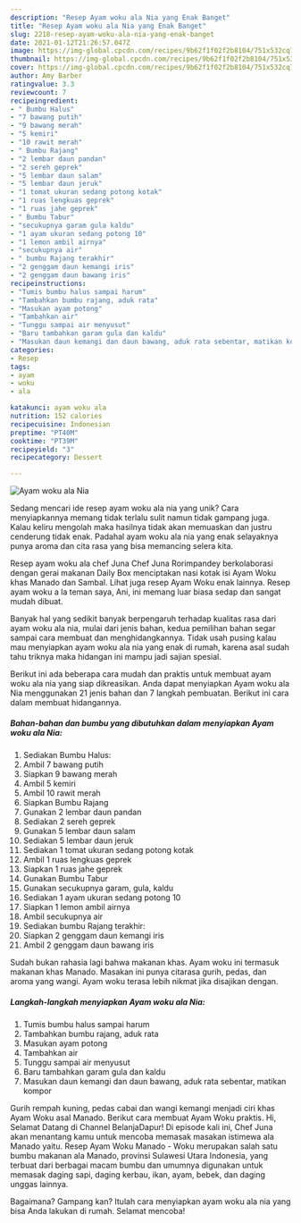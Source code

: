 ```yaml
---
description: "Resep Ayam woku ala Nia yang Enak Banget"
title: "Resep Ayam woku ala Nia yang Enak Banget"
slug: 2218-resep-ayam-woku-ala-nia-yang-enak-banget
date: 2021-01-12T21:26:57.047Z
image: https://img-global.cpcdn.com/recipes/9b62f1f02f2b8104/751x532cq70/ayam-woku-ala-nia-foto-resep-utama.jpg
thumbnail: https://img-global.cpcdn.com/recipes/9b62f1f02f2b8104/751x532cq70/ayam-woku-ala-nia-foto-resep-utama.jpg
cover: https://img-global.cpcdn.com/recipes/9b62f1f02f2b8104/751x532cq70/ayam-woku-ala-nia-foto-resep-utama.jpg
author: Amy Barber
ratingvalue: 3.3
reviewcount: 7
recipeingredient:
- " Bumbu Halus"
- "7 bawang putih"
- "9 bawang merah"
- "5 kemiri"
- "10 rawit merah"
- " Bumbu Rajang"
- "2 lembar daun pandan"
- "2 sereh geprek"
- "5 lembar daun salam"
- "5 lembar daun jeruk"
- "1 tomat ukuran sedang potong kotak"
- "1 ruas lengkuas geprek"
- "1 ruas jahe geprek"
- " Bumbu Tabur"
- "secukupnya garam gula kaldu"
- "1 ayam ukuran sedang potong 10"
- "1 lemon ambil airnya"
- "secukupnya air"
- " bumbu Rajang terakhir"
- "2 genggam daun kemangi iris"
- "2 genggam daun bawang iris"
recipeinstructions:
- "Tumis bumbu halus sampai harum"
- "Tambahkan bumbu rajang, aduk rata"
- "Masukan ayam potong"
- "Tambahkan air"
- "Tunggu sampai air menyusut"
- "Baru tambahkan garam gula dan kaldu"
- "Masukan daun kemangi dan daun bawang, aduk rata sebentar, matikan kompor"
categories:
- Resep
tags:
- ayam
- woku
- ala

katakunci: ayam woku ala 
nutrition: 152 calories
recipecuisine: Indonesian
preptime: "PT40M"
cooktime: "PT39M"
recipeyield: "3"
recipecategory: Dessert

---
```



![Ayam woku ala Nia](https://img-global.cpcdn.com/recipes/9b62f1f02f2b8104/751x532cq70/ayam-woku-ala-nia-foto-resep-utama.jpg)

Sedang mencari ide resep ayam woku ala nia yang unik? Cara menyiapkannya memang tidak terlalu sulit namun tidak gampang juga. Kalau keliru mengolah maka hasilnya tidak akan memuaskan dan justru cenderung tidak enak. Padahal ayam woku ala nia yang enak selayaknya punya aroma dan cita rasa yang bisa memancing selera kita.

Resep ayam woku ala chef Juna Chef Juna Rorimpandey berkolaborasi dengan gerai makanan Daily Box menciptakan nasi kotak isi Ayam Woku khas Manado dan Sambal. Lihat juga resep Ayam Woku enak lainnya. Resep ayam woku a la teman saya, Ani, ini memang luar biasa sedap dan sangat mudah dibuat.

Banyak hal yang sedikit banyak berpengaruh terhadap kualitas rasa dari ayam woku ala nia, mulai dari jenis bahan, kedua pemilihan bahan segar sampai cara membuat dan menghidangkannya. Tidak usah pusing kalau mau menyiapkan ayam woku ala nia yang enak di rumah, karena asal sudah tahu triknya maka hidangan ini mampu jadi sajian spesial.


Berikut ini ada beberapa cara mudah dan praktis untuk membuat ayam woku ala nia yang siap dikreasikan. Anda dapat menyiapkan Ayam woku ala Nia menggunakan 21 jenis bahan dan 7 langkah pembuatan. Berikut ini cara dalam membuat hidangannya.

<!--inarticleads1-->

##### Bahan-bahan dan bumbu yang dibutuhkan dalam menyiapkan Ayam woku ala Nia:

1. Sediakan  Bumbu Halus:
1. Ambil 7 bawang putih
1. Siapkan 9 bawang merah
1. Ambil 5 kemiri
1. Ambil 10 rawit merah
1. Siapkan  Bumbu Rajang
1. Gunakan 2 lembar daun pandan
1. Sediakan 2 sereh geprek
1. Gunakan 5 lembar daun salam
1. Sediakan 5 lembar daun jeruk
1. Sediakan 1 tomat ukuran sedang potong kotak
1. Ambil 1 ruas lengkuas geprek
1. Siapkan 1 ruas jahe geprek
1. Gunakan  Bumbu Tabur
1. Gunakan secukupnya garam, gula, kaldu
1. Sediakan 1 ayam ukuran sedang potong 10
1. Siapkan 1 lemon ambil airnya
1. Ambil secukupnya air
1. Sediakan  bumbu Rajang terakhir:
1. Siapkan 2 genggam daun kemangi iris
1. Ambil 2 genggam daun bawang iris


Sudah bukan rahasia lagi bahwa makanan khas. Ayam woku ini termasuk makanan khas Manado. Masakan ini punya citarasa gurih, pedas, dan aroma yang wangi. Ayam woku terasa lebih nikmat jika disajikan dengan. 

<!--inarticleads2-->

##### Langkah-langkah menyiapkan Ayam woku ala Nia:

1. Tumis bumbu halus sampai harum
1. Tambahkan bumbu rajang, aduk rata
1. Masukan ayam potong
1. Tambahkan air
1. Tunggu sampai air menyusut
1. Baru tambahkan garam gula dan kaldu
1. Masukan daun kemangi dan daun bawang, aduk rata sebentar, matikan kompor


Gurih rempah kuning, pedas cabai dan wangi kemangi menjadi ciri khas Ayam Woku asal Manado. Berikut cara membuat Ayam Woku praktis. Hi, Selamat Datang di Channel BelanjaDapur! Di episode kali ini, Chef Juna akan menantang kamu untuk mencoba memasak masakan istimewa ala Manado yaitu. Resep Ayam Woku Manado - Woku merupakan salah satu bumbu makanan ala Manado, provinsi Sulawesi Utara Indonesia, yang terbuat dari berbagai macam bumbu dan umumnya digunakan untuk memasak daging sapi, daging kerbau, ikan, ayam, bebek, dan daging unggas lainnya. 

Bagaimana? Gampang kan? Itulah cara menyiapkan ayam woku ala nia yang bisa Anda lakukan di rumah. Selamat mencoba!
